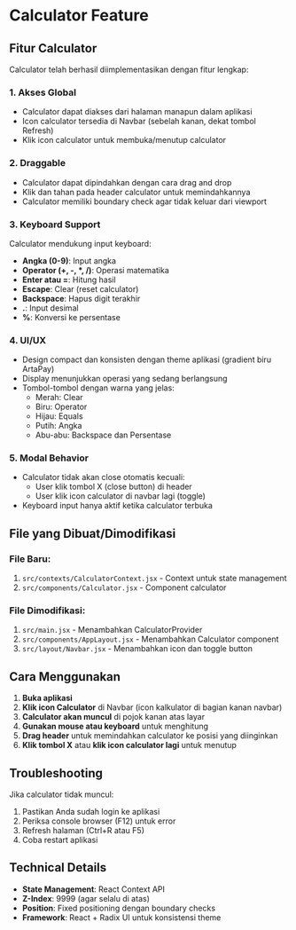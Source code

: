 # Calculator Feature

## Fitur Calculator

Calculator telah berhasil diimplementasikan dengan fitur lengkap:

### 1. **Akses Global**
- Calculator dapat diakses dari halaman manapun dalam aplikasi
- Icon calculator tersedia di Navbar (sebelah kanan, dekat tombol Refresh)
- Klik icon calculator untuk membuka/menutup calculator

### 2. **Draggable**
- Calculator dapat dipindahkan dengan cara drag and drop
- Klik dan tahan pada header calculator untuk memindahkannya
- Calculator memiliki boundary check agar tidak keluar dari viewport

### 3. **Keyboard Support**
Calculator mendukung input keyboard:
- **Angka (0-9)**: Input angka
- **Operator (+, -, *, /)**: Operasi matematika
- **Enter atau =**: Hitung hasil
- **Escape**: Clear (reset calculator)
- **Backspace**: Hapus digit terakhir
- **.**: Input desimal
- **%**: Konversi ke persentase

### 4. **UI/UX**
- Design compact dan konsisten dengan theme aplikasi (gradient biru ArtaPay)
- Display menunjukkan operasi yang sedang berlangsung
- Tombol-tombol dengan warna yang jelas:
  - Merah: Clear
  - Biru: Operator
  - Hijau: Equals
  - Putih: Angka
  - Abu-abu: Backspace dan Persentase

### 5. **Modal Behavior**
- Calculator tidak akan close otomatis kecuali:
  - User klik tombol X (close button) di header
  - User klik icon calculator di navbar lagi (toggle)
- Keyboard input hanya aktif ketika calculator terbuka

## File yang Dibuat/Dimodifikasi

### File Baru:
1. `src/contexts/CalculatorContext.jsx` - Context untuk state management
2. `src/components/Calculator.jsx` - Component calculator

### File Dimodifikasi:
1. `src/main.jsx` - Menambahkan CalculatorProvider
2. `src/components/AppLayout.jsx` - Menambahkan Calculator component
3. `src/layout/Navbar.jsx` - Menambahkan icon dan toggle button

## Cara Menggunakan

1. **Buka aplikasi**
2. **Klik icon Calculator** di Navbar (icon kalkulator di bagian kanan navbar)
3. **Calculator akan muncul** di pojok kanan atas layar
4. **Gunakan mouse atau keyboard** untuk menghitung
5. **Drag header** untuk memindahkan calculator ke posisi yang diinginkan
6. **Klik tombol X** atau **klik icon calculator lagi** untuk menutup

## Troubleshooting

Jika calculator tidak muncul:
1. Pastikan Anda sudah login ke aplikasi
2. Periksa console browser (F12) untuk error
3. Refresh halaman (Ctrl+R atau F5)
4. Coba restart aplikasi

## Technical Details

- **State Management**: React Context API
- **Z-Index**: 9999 (agar selalu di atas)
- **Position**: Fixed positioning dengan boundary checks
- **Framework**: React + Radix UI untuk konsistensi theme
